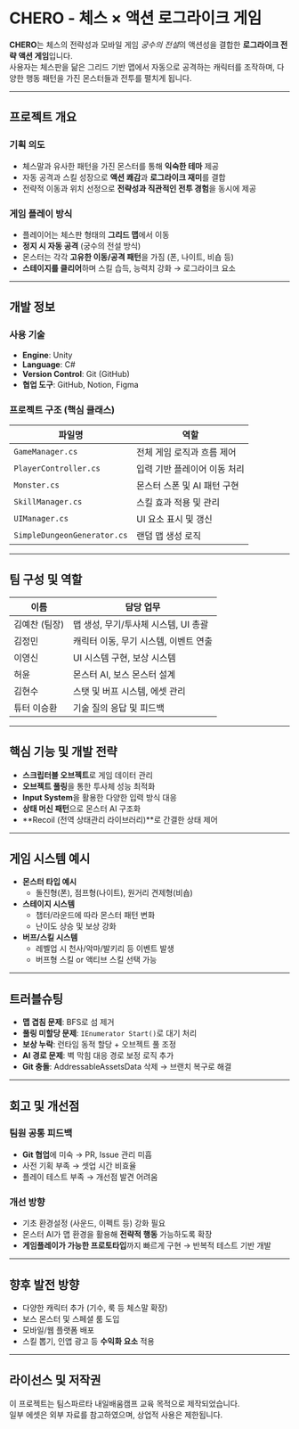 # CHERO - 체스 × 액션 로그라이크 게임

**CHERO**는 체스의 전략성과 모바일 게임 *궁수의 전설*의 액션성을 결합한 **로그라이크 전략 액션 게임**입니다.  
사용자는 체스판을 닮은 그리드 기반 맵에서 자동으로 공격하는 캐릭터를 조작하며, 다양한 행동 패턴을 가진 몬스터들과 전투를 펼치게 됩니다.

---

## 프로젝트 개요

### 기획 의도
- 체스말과 유사한 패턴을 가진 몬스터를 통해 **익숙한 테마** 제공
- 자동 공격과 스킬 성장으로 **액션 쾌감**과 **로그라이크 재미**를 결합
- 전략적 이동과 위치 선정으로 **전략성과 직관적인 전투 경험**을 동시에 제공

### 게임 플레이 방식
- 플레이어는 체스판 형태의 **그리드 맵**에서 이동
- **정지 시 자동 공격** (궁수의 전설 방식)
- 몬스터는 각각 **고유한 이동/공격 패턴**을 가짐 (폰, 나이트, 비숍 등)
- **스테이지를 클리어**하며 스킬 습득, 능력치 강화 → 로그라이크 요소

---

## 개발 정보

### 사용 기술
- **Engine**: Unity
- **Language**: C#
- **Version Control**: Git (GitHub)
- **협업 도구**: GitHub, Notion, Figma

### 프로젝트 구조 (핵심 클래스)
| 파일명 | 역할 |
|--------|------|
| `GameManager.cs` | 전체 게임 로직과 흐름 제어 |
| `PlayerController.cs` | 입력 기반 플레이어 이동 처리 |
| `Monster.cs` | 몬스터 스폰 및 AI 패턴 구현 |
| `SkillManager.cs` | 스킬 효과 적용 및 관리 |
| `UIManager.cs` | UI 요소 표시 및 갱신 |
| `SimpleDungeonGenerator.cs` | 랜덤 맵 생성 로직 |

---

## 팀 구성 및 역할

| 이름 | 담당 업무 |
|------|-----------|
| 김예찬 (팀장) | 맵 생성, 무기/투사체 시스템, UI 총괄 |
| 김정민 | 캐릭터 이동, 무기 시스템, 이벤트 연출 |
| 이영신 | UI 시스템 구현, 보상 시스템 |
| 허윤 | 몬스터 AI, 보스 몬스터 설계 |
| 김현수 | 스탯 및 버프 시스템, 에셋 관리 |
| 튜터 이승환 | 기술 질의 응답 및 피드백 |

---

## 핵심 기능 및 개발 전략

- **스크립터블 오브젝트**로 게임 데이터 관리
- **오브젝트 풀링**을 통한 투사체 성능 최적화
- **Input System**을 활용한 다양한 입력 방식 대응
- **상태 머신 패턴**으로 몬스터 AI 구조화
- **Recoil (전역 상태관리 라이브러리)**로 간결한 상태 제어

---

## 게임 시스템 예시

- **몬스터 타입 예시**  
  - 돌진형(폰), 점프형(나이트), 원거리 견제형(비숍)
- **스테이지 시스템**  
  - 챕터/라운드에 따라 몬스터 패턴 변화  
  - 난이도 상승 및 보상 강화
- **버프/스킬 시스템**  
  - 레벨업 시 천사/악마/발키리 등 이벤트 발생  
  - 버프형 스킬 or 액티브 스킬 선택 가능

---

## 트러블슈팅

- **맵 겹침 문제**: BFS로 섬 제거
- **풀링 미할당 문제**: `IEnumerator Start()`로 대기 처리
- **보상 누락**: 런타임 동적 할당 + 오브젝트 풀 조정
- **AI 경로 문제**: 벽 막힘 대응 경로 보정 로직 추가
- **Git 충돌**: AddressableAssetsData 삭제 → 브랜치 복구로 해결

---

## 회고 및 개선점

### 팀원 공통 피드백
- **Git 협업**에 미숙 → PR, Issue 관리 미흡
- 사전 기획 부족 → 셋업 시간 비효율
- 플레이 테스트 부족 → 개선점 발견 어려움

### 개선 방향
- 기초 환경설정 (사운드, 이펙트 등) 강화 필요
- 몬스터 AI가 맵 환경을 활용해 **전략적 행동** 가능하도록 확장
- **게임플레이가 가능한 프로토타입**까지 빠르게 구현 → 반복적 테스트 기반 개발

---

## 향후 발전 방향

- 다양한 캐릭터 추가 (기수, 룩 등 체스말 확장)
- 보스 몬스터 및 스페셜 룸 도입
- 모바일/웹 플랫폼 배포
- 스킬 뽑기, 인앱 광고 등 **수익화 요소** 적용

---

## 라이선스 및 저작권
이 프로젝트는 팀스파르타 내일배움캠프 교육 목적으로 제작되었습니다.  
일부 에셋은 외부 자료를 참고하였으며, 상업적 사용은 제한됩니다.
